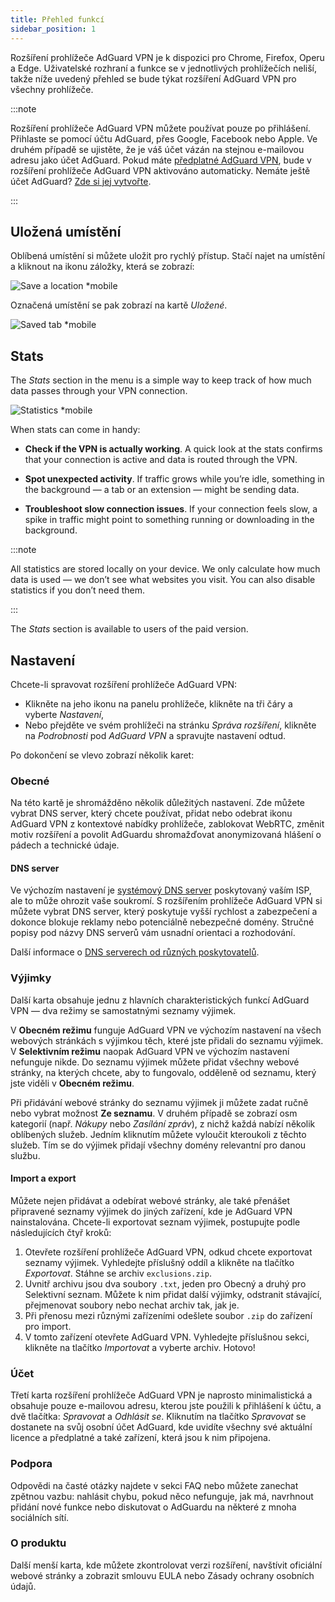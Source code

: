 ```yaml
---
title: Přehled funkcí
sidebar_position: 1
---
```


Rozšíření prohlížeče AdGuard VPN je k dispozici pro Chrome, Firefox, Operu a Edge. Uživatelské rozhraní a funkce se v jednotlivých prohlížečích neliší, takže níže uvedený přehled se bude týkat rozšíření AdGuard VPN pro všechny prohlížeče.

:::note

Rozšíření prohlížeče AdGuard VPN můžete používat pouze po přihlášení. Přihlaste se pomocí účtu AdGuard, přes Google, Facebook nebo Apple. Ve druhém případě se ujistěte, že je váš účet vázán na stejnou e-mailovou adresu jako účet AdGuard. Pokud máte [předplatné AdGuard VPN](/general/subscription), bude v rozšíření prohlížeče AdGuard VPN aktivováno automaticky. Nemáte ještě účet AdGuard? [Zde si jej vytvořte](https://auth.adguardaccount.com/registration.html).

:::

## Uložená umístění

Oblíbená umístění si můžete uložit pro rychlý přístup. Stačí najet na umístění a kliknout na ikonu záložky, která se zobrazí:

![Save a location *mobile](https://cdn.adguardvpn.com/content/kb/vpn/browser_extension/saved-locations-en.png)

Označená umístění se pak zobrazí na kartě *Uložené*.

![Saved tab *mobile](https://cdn.adguardvpn.com/content/kb/vpn/browser_extension/saved-tab-en.png)

## Stats

The *Stats* section in the menu is a simple way to keep track of how much data passes through your VPN connection.

![Statistics *mobile](https://cdn.adtidy.org/content/release_notes/vpn/browser_extension/Statistics.png)

When stats can come in handy:

- **Check if the VPN is actually working**. A quick look at the stats confirms that your connection is active and data is routed through the VPN.

- **Spot unexpected activity**. If traffic grows while you’re idle, something in the background — a tab or an extension — might be sending data.

- **Troubleshoot slow connection issues**. If your connection feels slow, a spike in traffic might point to something running or downloading in the background.

:::note

All statistics are stored locally on your device. We only calculate how much data is used — we don’t see what websites you visit. You can also disable statistics if you don’t need them.

:::

The *Stats* section is available to users of the paid version.

## Nastavení

Chcete-li spravovat rozšíření prohlížeče AdGuard VPN:

- Klikněte na jeho ikonu na panelu prohlížeče, klikněte na tři čáry a vyberte *Nastavení*,
- Nebo přejděte ve svém prohlížeči na stránku *Správa rozšíření*, klikněte na *Podrobnosti* pod *AdGuard VPN* a spravujte nastavení odtud.

Po dokončení se vlevo zobrazí několik karet:

### Obecné

Na této kartě je shromážděno několik důležitých nastavení. Zde můžete vybrat DNS server, který chcete používat, přidat nebo odebrat ikonu AdGuard VPN z kontextové nabídky prohlížeče, zablokovat WebRTC, změnit motiv rozšíření a povolit AdGuardu shromažďovat anonymizovaná hlášení o pádech a technické údaje.

#### DNS server

Ve výchozím nastavení je [systémový DNS server](https://adguard-dns.io/kb/general/dns-filtering/#what-is-dns) poskytovaný vaším ISP, ale to může ohrozit vaše soukromí. S rozšířením prohlížeče AdGuard VPN si můžete vybrat DNS server, který poskytuje vyšší rychlost a zabezpečení a dokonce blokuje reklamy nebo potenciálně nebezpečné domény. Stručné popisy pod názvy DNS serverů vám usnadní orientaci a rozhodování.

Další informace o [DNS serverech od různých poskytovatelů](https://adguard-dns.io/kb/general/dns-providers/).

### Výjimky

Další karta obsahuje jednu z hlavních charakteristických funkcí AdGuard VPN — dva režimy se samostatnými seznamy výjimek.

V **Obecném režimu** funguje AdGuard VPN ve výchozím nastavení na všech webových stránkách s výjimkou těch, které jste přidali do seznamu výjimek. V **Selektivním režimu** naopak AdGuard VPN ve výchozím nastavení nefunguje nikde. Do seznamu výjimek můžete přidat všechny webové stránky, na kterých chcete, aby to fungovalo, odděleně od seznamu, který jste viděli v **Obecném režimu**.

Při přidávání webové stránky do seznamu výjimek ji můžete zadat ručně nebo vybrat možnost **Ze seznamu**. V druhém případě se zobrazí osm kategorií (např. *Nákupy* nebo *Zasílání zpráv*), z nichž každá nabízí několik oblíbených služeb. Jedním kliknutím můžete vyloučit kteroukoli z těchto služeb. Tím se do výjimek přidají všechny domény relevantní pro danou službu.

#### Import a export

Můžete nejen přidávat a odebírat webové stránky, ale také přenášet připravené seznamy výjimek do jiných zařízení, kde je AdGuard VPN nainstalována. Chcete-li exportovat seznam výjimek, postupujte podle následujících čtyř kroků:

1. Otevřete rozšíření prohlížeče AdGuard VPN, odkud chcete exportovat seznamy výjimek. Vyhledejte příslušný oddíl a klikněte na tlačítko *Exportovat*. Stáhne se archiv `exclusions.zip`.
1. Uvnitř archivu jsou dva soubory `.txt`, jeden pro Obecný a druhý pro Selektivní seznam. Můžete k nim přidat další výjimky, odstranit stávající, přejmenovat soubory nebo nechat archiv tak, jak je.
1. Při přenosu mezi různými zařízeními odešlete soubor `.zip` do zařízení pro import.
1. V tomto zařízení otevřete AdGuard VPN. Vyhledejte příslušnou sekci, klikněte na tlačítko *Importovat* a vyberte archiv. Hotovo!

### Účet

Třetí karta rozšíření prohlížeče AdGuard VPN je naprosto minimalistická a obsahuje pouze e-mailovou adresu, kterou jste použili k přihlášení k účtu, a dvě tlačítka: *Spravovat* a *Odhlásit se*. Kliknutím na tlačítko *Spravovat* se dostanete na svůj osobní účet AdGuard, kde uvidíte všechny své aktuální licence a předplatné a také zařízení, která jsou k nim připojena.

### Podpora

Odpovědi na časté otázky najdete v sekci FAQ nebo můžete zanechat zpětnou vazbu: nahlásit chybu, pokud něco nefunguje, jak má, navrhnout přidání nové funkce nebo diskutovat o AdGuardu na některé z mnoha sociálních sítí.

### O produktu

Další menší karta, kde můžete zkontrolovat verzi rozšíření, navštívit oficiální webové stránky a zobrazit smlouvu EULA nebo Zásady ochrany osobních údajů.
